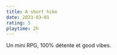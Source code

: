 ```yaml
---
title: A short hike
date: 2023-03-01
rating: 5
playtime: 2h
---
```


Un mini RPG, 100% détente et good vibes.
